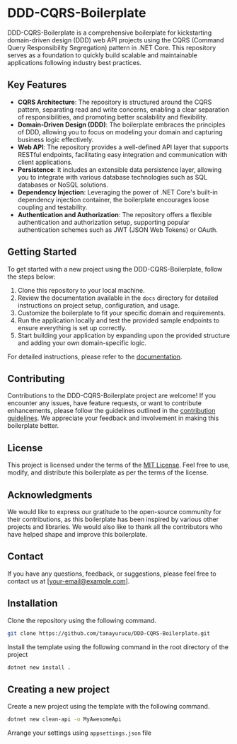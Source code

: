 # DDD-CQRS-Boilerplate

DDD-CQRS-Boilerplate is a comprehensive boilerplate for kickstarting domain-driven design (DDD) web API projects using the CQRS (Command Query Responsibility Segregation) pattern in .NET Core. This repository serves as a foundation to quickly build scalable and maintainable applications following industry best practices.

## Key Features

- **CQRS Architecture**: The repository is structured around the CQRS pattern, separating read and write concerns, enabling a clear separation of responsibilities, and promoting better scalability and flexibility.
- **Domain-Driven Design (DDD)**: The boilerplate embraces the principles of DDD, allowing you to focus on modeling your domain and capturing business logic effectively.
- **Web API**: The repository provides a well-defined API layer that supports RESTful endpoints, facilitating easy integration and communication with client applications.
- **Persistence**: It includes an extensible data persistence layer, allowing you to integrate with various database technologies such as SQL databases or NoSQL solutions.
- **Dependency Injection**: Leveraging the power of .NET Core's built-in dependency injection container, the boilerplate encourages loose coupling and testability.
- **Authentication and Authorization**: The repository offers a flexible authentication and authorization setup, supporting popular authentication schemes such as JWT (JSON Web Tokens) or OAuth.

## Getting Started

To get started with a new project using the DDD-CQRS-Boilerplate, follow the steps below:

1. Clone this repository to your local machine.
2. Review the documentation available in the `docs` directory for detailed instructions on project setup, configuration, and usage.
3. Customize the boilerplate to fit your specific domain and requirements.
4. Run the application locally and test the provided sample endpoints to ensure everything is set up correctly.
5. Start building your application by expanding upon the provided structure and adding your own domain-specific logic.

For detailed instructions, please refer to the [documentation](link-to-your-documentation).

## Contributing

Contributions to the DDD-CQRS-Boilerplate project are welcome! If you encounter any issues, have feature requests, or want to contribute enhancements, please follow the guidelines outlined in the [contribution guidelines](link-to-your-contribution-guidelines). We appreciate your feedback and involvement in making this boilerplate better.

## License

This project is licensed under the terms of the [MIT License](link-to-your-license-file). Feel free to use, modify, and distribute this boilerplate as per the terms of the license.

## Acknowledgments

We would like to express our gratitude to the open-source community for their contributions, as this boilerplate has been inspired by various other projects and libraries. We would also like to thank all the contributors who have helped shape and improve this boilerplate.

## Contact

If you have any questions, feedback, or suggestions, please feel free to contact us at [your-email@example.com].

## Installation

Clone the repository using the following command.

```bash
git clone https://github.com/tanayurucu/DDD-CQRS-Boilerplate.git
```

Install the template using the following command in the root directory of the project

```bash
dotnet new install .
```

## Creating a new project

Create a new project using the template with the following command.

```bash
dotnet new clean-api -o MyAwesomeApi
```

Arrange your settings using `appsettings.json` file

